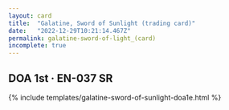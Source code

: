 ```yaml
---
layout: card
title:  "Galatine, Sword of Sunlight (trading card)"
date:   "2022-12-29T10:21:14.467Z"
permalink: galatine-sword-of-light_(card)
incomplete: true
---
```


## DOA 1st &middot; EN-037 SR

{% include templates/galatine-sword-of-sunlight-doa1e.html %}
